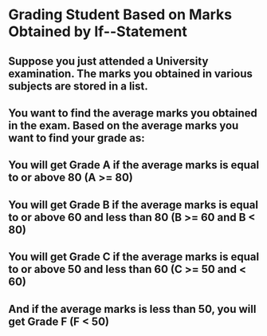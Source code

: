 # Grading Student Based on Marks Obtained by If--Statement
## Suppose you just attended a University examination. The marks you obtained in various subjects are stored in a list.
## You want to find the average marks you obtained in the exam. Based on the average marks you want to find your grade as:
## You will get Grade A if the average marks is equal to or above 80 (A >= 80)
## You will get Grade B if the average marks is equal to or above 60 and less than 80 (B >= 60 and B < 80)
## You will get Grade C if the average marks is equal to or above 50 and less than 60 (C >= 50 and < 60)
## And if the average marks is less than 50, you will get Grade F (F < 50)
